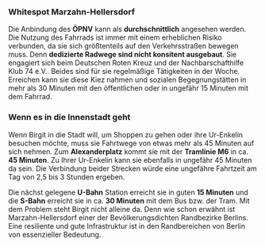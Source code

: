 ### Whitespot Marzahn-Hellersdorf

Die Anbindung des **ÖPNV** kann als **durchschnittlich** angesehen werden. Die Nutzung des Fahrrads ist immer mit einem erheblichen Risiko verbunden, da sie sich größtenteils auf den Verkehrsstraßen bewegen muss. Denn **dedizierte Radwege sind nicht konsitent ausgebaut**. Sie engagiert sich beim <span class="marker-label" id="marker-label-whitespot-persona-birgit-drk">Deutschen Roten Kreuz</span> und der <span class="marker-label" id="marker-label-whitespot-persona-birgit-klub74">Nachbarschafthilfe Klub 74 e.V.</span>. Beides sind für sie regelmäßige Tätigkeiten in der Woche. Erreichen kann sie diese Kiez nahmen und sozialen Begegnungstätten in mehr als 30 Minuten mit den öffentlichen oder in ungefähr 15 Minuten mit dem Fahrrad.

### Wenn es in die Innenstadt geht

Wenn Birgit in die Stadt will, um Shoppen zu gehen oder ihre Ur-Enkelin besuchen möchte, muss sie Fahrtwege von etwas mehr als 45 Minuten auf sich nehmen. Zum **Alexanderplatz** kommt sie mit der **Tramlinie M6** in ca. **45 Minuten**. Zu Ihrer Ur-Enkelin kann sie ebenfalls in ungefähr 45 Minuten da sein. Die Verbindung beider Strecken würde eine ungefähre Fahrtzeit am Tag von 2,5 bis 3 Stunden ergeben.

Die nächst gelegene **U-Bahn** Station erreicht sie in guten **15 Minuten** und die **S-Bahn** erreicht sie in ca. **30 Minuten** mit dem Bus bzw. der Tram. Mit dem Problem steht Birgit nicht alleine da. Denn wie schon erwähnt ist Marzahn-Hellersdorf einer der Bevölkerungsdichten Randbezirke Berlins.
Eine resiliente und gute Infrastruktur ist in den Randbereichen von Berlin von essenzieller Bedeutung.
